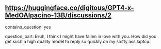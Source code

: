 ## https://huggingface.co/digitous/GPT4-x-MedOAlpacino-13B/discussions/2

contains_question: yes

question_part: 
Bruh, I think I might have fallen in love with you. How did you get such a high quality model to reply so quickly on my shitty ass laptop.